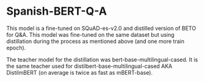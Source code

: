 # Spanish-BERT-Q-A
This model is a fine-tuned on SQuAD-es-v2.0 and distilled version of BETO for Q&amp;A.
This model was fine-tuned on the same dataset but using distillation during the process as mentioned above (and one more train epoch).

The teacher model for the distillation was bert-base-multilingual-cased. It is the same teacher used for distilbert-base-multilingual-cased AKA DistilmBERT (on average is twice as fast as mBERT-base).

